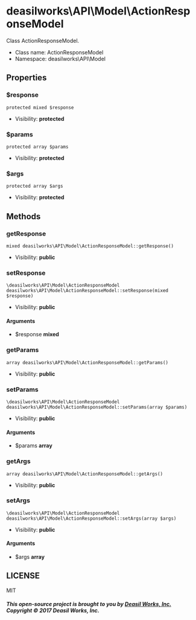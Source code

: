 deasilworks\API\Model\ActionResponseModel
===============

Class ActionResponseModel.




* Class name: ActionResponseModel
* Namespace: deasilworks\API\Model





Properties
----------


### $response

    protected mixed $response





* Visibility: **protected**


### $params

    protected array $params





* Visibility: **protected**


### $args

    protected array $args





* Visibility: **protected**


Methods
-------


### getResponse

    mixed deasilworks\API\Model\ActionResponseModel::getResponse()





* Visibility: **public**




### setResponse

    \deasilworks\API\Model\ActionResponseModel deasilworks\API\Model\ActionResponseModel::setResponse(mixed $response)





* Visibility: **public**


#### Arguments
* $response **mixed**



### getParams

    array deasilworks\API\Model\ActionResponseModel::getParams()





* Visibility: **public**




### setParams

    \deasilworks\API\Model\ActionResponseModel deasilworks\API\Model\ActionResponseModel::setParams(array $params)





* Visibility: **public**


#### Arguments
* $params **array**



### getArgs

    array deasilworks\API\Model\ActionResponseModel::getArgs()





* Visibility: **public**




### setArgs

    \deasilworks\API\Model\ActionResponseModel deasilworks\API\Model\ActionResponseModel::setArgs(array $args)





* Visibility: **public**


#### Arguments
* $args **array**



## LICENSE

MIT

##### This open-source project is brought to you by [Deasil Works, Inc.](http://deasil.works/) Copyright &copy; 2017 Deasil Works, Inc.